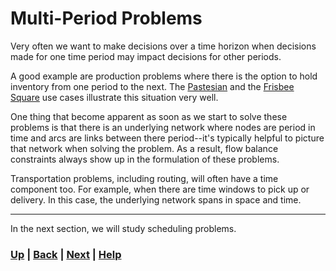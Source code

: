 # Multi-Period Problems
Very often we want to make decisions over a time horizon when decisions made 
for one time period may impact decisions for other periods. 

A good example are production problems where there is the option to hold 
inventory from one period to the next. The 
[Pastesian](https://www.mipwise.com/use-cases/pastesian) and the 
[Frisbee Square](https://www.mipwise.com/use-cases/frisbee-square) use cases 
illustrate this situation very well.

One thing that become apparent as soon as we start to solve these problems 
is that there is an underlying network where nodes are period in time and 
arcs are links between there period--it's typically helpful to picture that 
network when solving the problem. As a result, flow balance constraints 
always show up in the formulation of these problems.

Transportation problems, including routing, will often have a time component 
too. For example, when there are time windows to pick up or delivery. In 
this case, the underlying network spans in space and time.

------------------------------------------------------------------------------

In the next section, we will study scheduling problems.

### [Up][up] | [Back][back] | [Next][next] | [Help][help]

[up]: ../README.md
[back]: ../2_routing_problems/README.md
[next]: ../4_scheduling_problems/README.md
[help]: ../../0_help/README.md